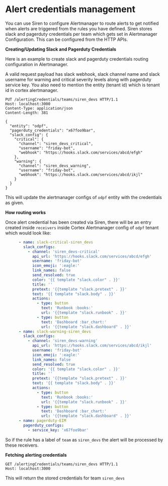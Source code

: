 # Alert credentials management

You can use Siren to configure Alertmanager to route alerts to get notified when alerts are triggered from the rules you
have defined. Siren stores slack and pagerduty credentials per team which gets set in Alertmanager Configuration. This
can be configured from the HTTP APIs.

**Creating/Updating Slack and Pagerduty Credentials**

Here is an example to create slack and pagerduty credentials routing configuration in Alertmanager.

A valid request payload has slack webhook, slack channel name and slack username for warning and critical severity
levels along with pagerduty service key. You also need to mention the entity (tenant id) which is tenant id in cortex
alertmanager.

```http request
PUT /alertingCredentials/teams/siren_devs HTTP/1.1
Host: localhost:3000
Content-Type: application/json
Content-Length: 381

{
  "entity": "odpf",
  "pagerduty_credentials": "x67foo9bar",
  "slack_config": {
    "critical": {
      "channel": "siren_devs_critical",
      "username": "friday-bot",
      "webhook": "https://hooks.slack.com/services/abcd/efgh"
    },
    "warning": {
      "channel": "siren_devs_warning",
      "username": "friday-bot",
      "webhook": "https://hooks.slack.com/services/abcd/ikjl"
    }
  }
}
```

This will update the alertmanager configs of `odpf` entity with the credentials as given.

**How routing works**

Once alert credential has been created via Siren, there will be an entry created inside `receivers` inside Cortex
Alertmanager config of `odpf` tenant which would look like:

```yaml
      - name: slack-critical-siren_devs
        slack_configs:
          - channel: 'siren_devs-critical'
            api_url: 'https://hooks.slack.com/services/abcd/efgh'
            username: 'friday-bot'
            icon_emoji: ':eagle:'
            link_names: false
            send_resolved: true
            color: '{{ template "slack.color" . }}'
            title: ''
            pretext: '{{template "slack.pretext" . }}'
            text: '{{ template "slack.body" . }}'
            actions:
              - type: button
                text: 'Runbook :books:'
                url: '{{template "slack.runbook" . }}'
              - type: button
                text: 'Dashboard :bar_chart:'
                url: '{{template "slack.dashboard" . }}'
      - name: slack-warning-siren_devs
        slack_configs:
          - channel: 'siren_devs-warning'
            api_url: 'https://hooks.slack.com/services/abcd/ikjl'
            username: 'friday-bot'
            icon_emoji: ':eagle:'
            link_names: false
            send_resolved: true
            color: '{{ template "slack.color" . }}'
            title: ''
            pretext: '{{template "slack.pretext" . }}'
            text: '{{ template "slack.body" . }}'
            actions:
              - type: button
                text: 'Runbook :books:'
                url: '{{template "slack.runbook" . }}'
              - type: button
                text: 'Dashboard :bar_chart:'
                url: '{{template "slack.dashboard" . }}'
      - name: pagerduty-EIM
        pagerduty_configs:
          - service_key: 'x67foo9bar'
```

So if the rule has a label of `team` as `siren_devs` the alert will be processed by these receivers.

**Fetching alerting credentials**

```http request
GET /alertingCredentials/teams/siren_devs HTTP/1.1
Host: localhost:3000
```

This will return the stored credentials for team `siren_devs`
